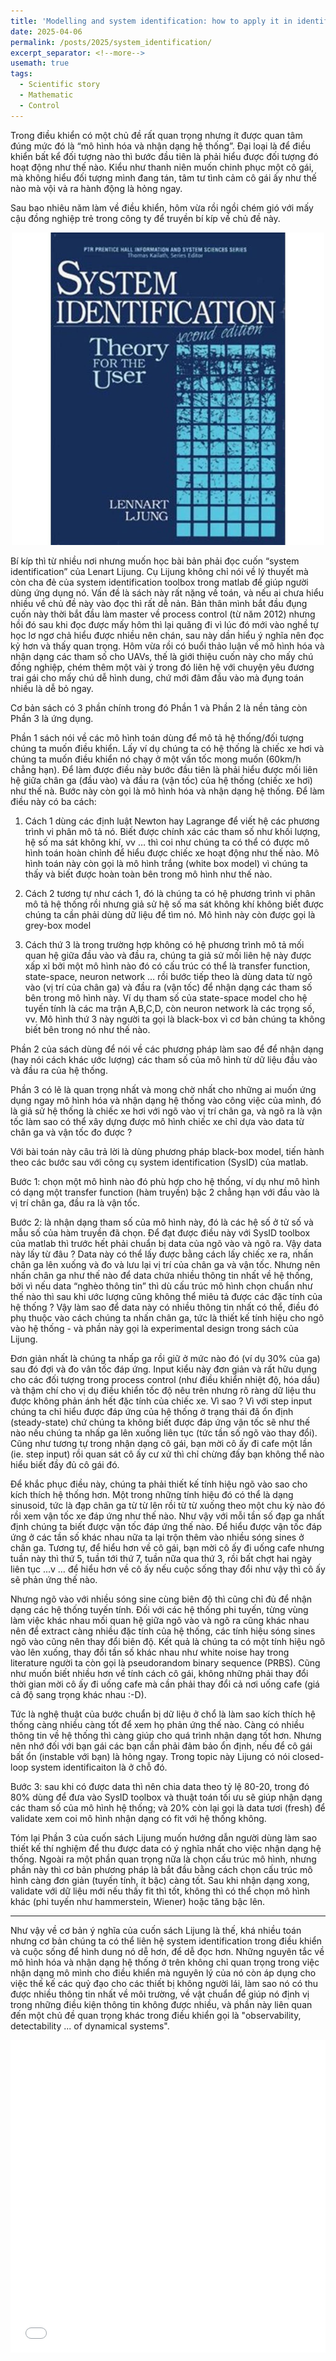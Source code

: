 ```yaml
---
title: 'Modelling and system identification: how to apply it in identifying your potential lover'
date: 2025-04-06
permalink: /posts/2025/system_identification/
excerpt_separator: <!--more-->
usemath: true
tags:
  - Scientific story
  - Mathematic
  - Control
---
```


Trong điều khiển có một chủ đề rất quan trọng nhưng ít được quan tâm đúng mức đó là “mô hình hóa và nhận dạng hệ thống”. Đại loại là để điều khiển bất kể đối tượng nào thì bước đầu tiên là phải hiểu được đối tượng đó hoạt động như thế nào. Kiểu như thanh niên muốn chinh phục một cô gái, mà không hiểu đối tượng mình đang tán, tâm tư tình cảm cô gái ấy như thế nào mà vội vả ra hành động là hỏng ngay. 

Sau bao nhiêu năm làm về điều khiển, hôm vừa rồi ngồi chém gió với mấy cậu đồng nghiệp trẻ trong công ty để truyền bí kíp về chủ đề này.

<!--more-->

<p align="center">
<img src="/images/posts/system_identification/sys_id_Lijung.jpg" width="500">
</p>

Bí kíp thì từ nhiều nơi nhưng muốn học bài bản phải đọc cuốn “system identification” của Lenart Lijung. Cụ Lijung không chỉ nói về lý thuyết mà còn cha đẻ của system identification toolbox trong matlab để giúp người dùng ứng dụng nó. Vấn đề là sách này rất nặng về toán, và nếu ai chưa hiểu nhiều về chủ đề này vào đọc thì rất dễ nản. Bản thân mình bắt đầu đụng cuốn này thời bắt đầu làm master về process control (từ năm 2012) nhưng hồi đó sau khi đọc được mấy hôm thì lại quăng đi vì lúc đó mới vào nghề tự học lơ ngơ chả hiểu được nhiều nên chán, sau này dần hiểu ý nghĩa nên đọc kỷ hơn và thấy quan trọng. Hôm vừa rồi có buổi thảo luận về mô hình hóa và nhận dạng các tham số cho UAVs, thế là giới thiệu cuốn này cho mấy chú đồng nghiệp, chém thêm một vài ý trong đó liên hệ với chuyện yêu đương trai gái cho mấy chú dễ hình dung, chứ mới đâm đầu vào mà đụng toán nhiều là dễ bỏ ngay.

Cơ bản sách có 3 phần chính trong đó Phần 1 và Phần 2 là nền tảng còn Phần 3 là ứng dụng. 

Phần 1 sách nói về các mô hình toán dùng để mô tả hệ thống/đối tượng chúng ta muốn điều khiển. Lấy ví dụ chúng ta có hệ thống là chiếc xe hơi và chúng ta muốn điều khiển nó chạy ở một vấn tốc mong muốn (60km/h chẳng hạn). Để làm được điều này bước đầu tiên là phải hiểu được mối liên hệ giữa chân ga (đầu vào) và đầu ra (vận tốc) của hệ thống (chiếc xe hơi) như thế nà. Bước này còn gọi là mô hình hóa và nhận dạng hệ thống. Để làm điều này có ba cách: 

1) Cách 1 dùng các định luật Newton hay Lagrange để viết hệ các phương trình vi phân mô tả nó. Biết được chính xác các tham số như khối lượng, hệ số ma sát không khí, vv … thì coi như chúng ta có thể có được mô hình toán hoàn chỉnh để hiểu được chiếc xe hoạt động như thế nào. Mô hình toán này còn gọi là mô hình trắng (white box model) vì chúng ta thấy và biết được hoàn toàn bên trong mô hình như thế nào.

2) Cách 2 tương tự như cách 1, đó là chúng ta có hệ phương trình vi phân mô tả hệ thống rồi nhưng giả sử hệ số ma sát không khí không biết được chúng ta cần phải dùng dữ liệu để tìm nó. Mô hình này còn được gọi là grey-box model

3) Cách thứ 3 là trong trường hợp không có hệ phương trình mô tả mối quan hệ giữa đầu vào và đầu ra, chúng ta giả sử mối liên hệ này được xấp xỉ bởi một mô hình nào đó có cấu trúc có thể là transfer function, state-space, neuron network … rồi bước tiếp theo là dùng data từ ngõ vào (vị trí của chân ga) và đầu ra (vận tốc) để nhận dạng các tham số bên trong mô hình này. Ví dụ tham số của state-space model cho hệ tuyến tính là các ma trận A,B,C,D, còn neuron network là các trọng số, vv. Mô hình thứ 3 này người ta gọi là black-box vì cơ bản chúng ta không biết bên trong nó như thế nào.


Phần 2 của sách dùng để nói về các phương pháp làm sao để để nhận dạng (hay nói cách khác ước lượng) các tham số của mô hình từ dữ liệu đầu vào và đầu ra của hệ thống.  

Phần 3 có lẽ là quan trọng nhất và mong chờ nhất cho những ai muốn ứng dụng ngay mô hình hóa và nhận dạng hệ thống vào công việc của mình, đó là giả sử hệ thống là chiếc xe hơi với ngõ vào vị trí chân ga, và ngõ ra là vận tốc làm sao có thể xây dựng được mô hình chiếc xe chỉ dựa vào data từ chân ga và vận tốc đo được ? 

Với bài toán này câu trả lời là dùng phương pháp black-box model, tiến hành theo các bước sau với công cụ system identification (SysID) của matlab.

Bước 1: chọn một mô hình nào đó phù hợp cho hệ thống, ví dụ như mô hình có dạng một transfer function (hàm truyền) bậc 2 chẳng hạn với đầu vào là vị trí chân ga, đầu ra là vận tốc.   

Bước 2: là nhận dạng tham số của mô hình này, đó là các hệ số ở tử số và mẫu số của hàm truyền đã chọn. Để đạt được điều này với SysID toolbox của matlab thì trước hết phải chuẩn bị data của ngõ vào và ngõ ra. Vậy data này lấy từ đâu ? Data này có thể lấy được bằng cách lấy chiếc xe ra, nhấn chân ga lên xuống và đo và lưu lại vị trí của chân ga và vận tốc. Nhưng nên nhấn chân ga như thế nào để data chứa nhiều thông tin nhất về hệ thống, bởi vì nếu data “nghèo thông tin” thì dù cấu trúc mô hình chọn chuẩn như thế nào thì sau khi ước lượng cũng không thể miêu tả được các đặc tính của hệ thống ? Vậy làm sao để data này có nhiều thông tin nhất có thể, điều đó phụ thuộc vào cách chúng ta nhấn chân ga, tức là thiết kế tính hiệu cho ngõ vào hệ thống - và phần này gọi là experimental design trong sách của Lijung. 

Đơn giản nhất là chúng ta nhấp ga rồi giữ ở mức nào đó (ví dụ 30% của ga) sau đó đợi và đo vân tốc đáp ứng. Input kiểu này đơn giản và rất hữu dụng cho các đối tượng trong process control (như điều khiển nhiệt độ, hóa dầu) và thậm chí cho vị dụ điều khiển tốc độ nêu trên nhưng rõ ràng dữ liệu thu được không phản ánh hết đặc tính của chiếc xe. Vì sao ? Vì với step input chúng ta chỉ hiểu được đáp ứng của hệ thống ở trạng thái đã ổn định (steady-state) chứ chúng ta không biết được đáp ứng vận tốc sẽ như thế nào nếu chúng ta nhấp ga lên xuống liên tục (tức tần số ngõ vào thay đổi). Cũng như tương tự trong nhận dạng cô gái, bạn mời cô ấy đi cafe một lần (ie. step input) rồi quan sát cô ấy cư xử thì chỉ chừng đấy bạn không thể nào hiểu biết đầy đủ cô gái đó.

Để khắc phục điều này, chúng ta phải thiết kế tính hiệu ngõ vào sao cho kích thích hệ thống hơn. Một trong những tính hiệu đó có thể là dạng sinusoid, tức là đạp chân ga từ từ lên rồi từ từ xuống theo một chu kỳ nào đó rồi xem vận tốc xe đáp ứng như thế nào. Như vậy với mỗi tần số đạp ga nhất định chúng ta biết được vận tốc đáp ứng thế nào. Để hiểu được vận tốc đáp ứng ở các tần số khác nhau nữa ta lại trộn thêm vào nhiều sóng sines ở chân ga. Tương tự, để hiểu hơn về cô gái, bạn mời cô ấy đi uống cafe nhưng tuần này thì thứ 5, tuần tới thứ 7, tuần nữa qua thứ 3, rồi bất chợt hai ngày liên tục ...v … để hiểu hơn về cô ấy nếu cuộc sống thay đổi như vậy thì cô ấy sẽ phản ứng thế nào.

Nhưng ngõ vào với nhiều sóng sine cùng biên độ thì cũng chỉ đủ để nhận dạng các hệ thống tuyến tính. Đối với các hệ thống phi tuyến, từng vùng làm việc khác nhau mối quan hệ giữa ngõ vào và ngõ ra cũng khác nhau nên để  extract càng nhiều đặc tính của hệ thống, các tính hiệu sóng sines ngõ vào cũng nên thay đổi biên độ. Kết quả là chúng ta có một tính hiệu ngõ vào lên xuống, thay đổi tần số khác nhau như white noise hay trong literature người ta còn gọi là pseudorandom binary sequence (PRBS). Cũng như muốn biết nhiều hơn về tính cách cô gái, không những phải thay đổi thời gian mời cô ấy đi uống cafe mà cần phải thay đổi cả nơi uống cafe (giá cả độ sang trọng khác nhau :-D). 

Tức là nghệ thuật của bước chuẩn bị dữ liệu ở chổ là làm sao kích thích hệ thống càng nhiều càng tốt để xem họ phản ứng thế nào. Càng có nhiều thông tin về hệ thống thì càng giúp cho quá trình nhận dạng tốt hơn. Nhưng nên nhớ đối với bạn gái các bạn cần phải đảm bảo ổn định, nếu để cô gái bất ổn (instable với bạn) là hỏng ngay. Trong topic này Lijung có nói closed-loop system identificaiton là ở chỗ đó. 

Bước 3: sau khi có được data thì nên chia data theo tỷ lệ 80-20, trong đó 80% dùng để đưa vào SysID toolbox và thuật toán tối ưu sẽ giúp nhận dạng các tham số của mô hình hệ thống; và 20% còn lại gọi là data tươi (fresh) để validate xem coi mô hình nhận dạng có fit với hệ thống không.

Tóm lại Phần 3 của cuốn sách Lijung muốn hướng dẫn người dùng làm sao thiết kế thí nghiệm để thu được data có ý nghĩa nhất cho việc nhận dạng hệ thống. Ngoài ra một phần quan trọng nữa là chọn cấu trúc mô hình, nhưng phần này thì cơ bản phương pháp là bắt đầu bằng cách chọn cấu trúc mô hình càng đơn giản (tuyến tính, ít bậc) càng tốt. Sau khi nhận dạng xong, validate với dữ liệu mới nếu thấy fit thì tốt, không thì có thể chọn mô hình khác (phi tuyến như hammerstein, Wiener) hoặc tăng bậc lên.

---

Như vậy về cơ bản ý nghĩa của cuốn sách Lijung là thế, khá nhiều toán nhưng cơ bản chúng ta có thể liên hệ system identification trong điều khiển và cuộc sống để hình dung nó dễ hơn, để dễ đọc hơn. Những nguyên tắc về mô hình hóa và nhận dạng hệ thống ở trên không chỉ quan trọng trong việc nhận dạng mô mình cho điều khiển mà nguyên lý của nó còn áp dụng cho việc thế kế các quỷ đạo cho các thiết bị không người lái, làm sao nó có thu được nhiều thông tin nhất về môi trường, về vật chuẩn để giúp nó định vị trong những điều kiện thông tin không được nhiều, và phần này liên quan đến một chủ đề quan trọng khác trong điều khiển gọi là "observability, detectability ... of dynamical systems". 

<iframe src="/images/posts/system_identification/system_identification.pdf" width="100%" height="500" frameborder="no" border="0" marginwidth="0" marginheight="0"></iframe>